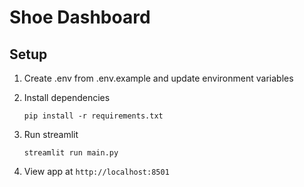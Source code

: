 # Shoe Dashboard

## Setup

1. Create .env from .env.example and update environment variables

2. Install dependencies

   `pip install -r requirements.txt`

3. Run streamlit

   `streamlit run main.py`

4. View app at `http://localhost:8501`
